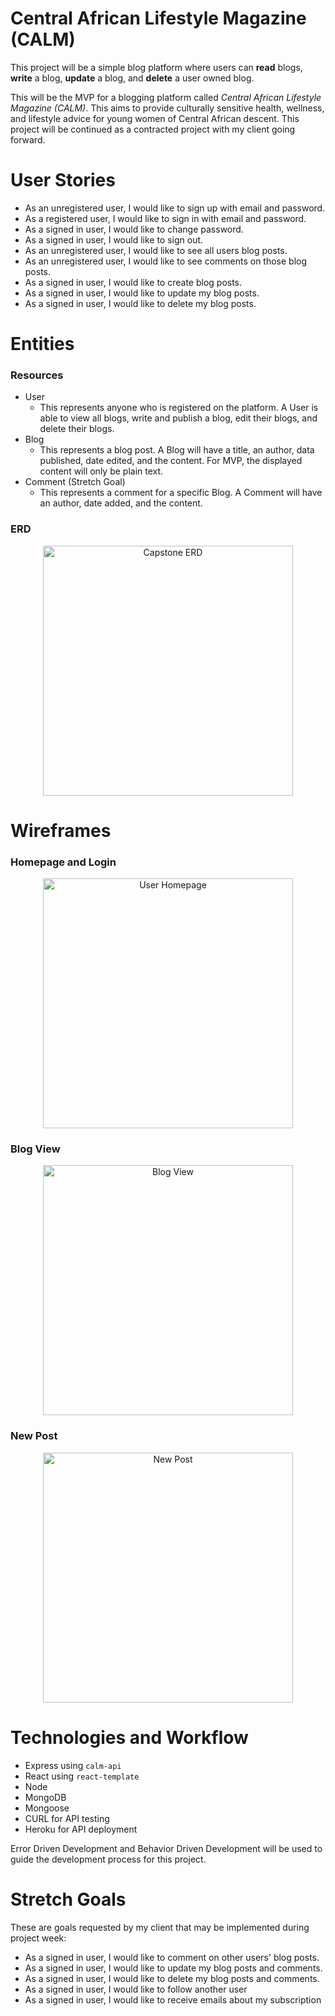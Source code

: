 # Central African Lifestyle Magazine (CALM)
This project will be a simple blog platform where users can **read** blogs, **write** a blog, **update** a blog, and **delete** a user owned blog.

This will be the MVP for a blogging platform called *Central African Lifestyle Magazine (CALM)*. This aims to provide culturally sensitive health, wellness, and lifestyle advice for young women of Central African descent. This project will be continued as a contracted project with my client going forward.

# User Stories
* As an unregistered user, I would like to sign up with email and password.
* As a registered user, I would like to sign in with email and password.
* As a signed in user, I would like to change password.
* As a signed in user, I would like to sign out.
* As an unregistered user, I would like to see all users blog posts.
* As an unregistered user, I would like to see comments on those blog posts.
* As a signed in user, I would like to create blog posts.
* As a signed in user, I would like to update my blog posts.
* As a signed in user, I would like to delete my blog posts.

# Entities
<h3>Resources</h3>

* User
    - This represents anyone who is registered on the platform. A User is able to view all blogs, write and publish a blog, edit their blogs, and delete their blogs.
* Blog
    - This represents a blog post. A Blog will have a title, an author, data published, date edited, and the content. For MVP, the displayed content will only be plain text.
* Comment (Stretch Goal)
    - This represents a comment for a specific Blog. A Comment will have an author, date added, and the content.

<h3>ERD</h3>
<p align="center">
<img src="https://media.git.generalassemb.ly/user/21060/files/58a39880-c7e7-11e9-92a5-bf1ff2333e22" alt="Capstone ERD" title="Capstone ERD" height="400">
</p>

# Wireframes

<h3>Homepage and Login</h3>
<p align="center">
<img src="https://i.imgur.com/fvJZWiU.jpg" alt="User Homepage" title="Homepage" height="400">
</p>

<h3>Blog View</h3>
<p align="center">
<img src="https://i.imgur.com/orEuHX2.jpg" alt="Blog View" title="Blog View" height="400">
</p>

<h3>New Post</h3>
<p align="center">
<img src="https://i.imgur.com/2IJQi6o.jpg" alt="New Post" title="New Post" height="400">
</p>

# Technologies and Workflow
* Express using `calm-api`
* React using `react-template`
* Node
* MongoDB
* Mongoose
* CURL for API testing
* Heroku for API deployment

Error Driven Development and Behavior Driven Development will be used to guide the development process for this project.

# Stretch Goals
These are goals requested by my client that may be implemented during project week:

* As a signed in user, I would like to comment on other users' blog posts.
* As a signed in user, I would like to update my blog posts and comments.
* As a signed in user, I would like to delete my blog posts and comments.
* As a signed in user, I would like to follow another user
* As a signed in user, I would like to receive emails about my subscription
